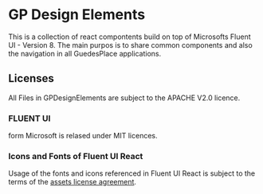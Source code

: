 # GP Design Elements
This is a collection of react compontents build on top of Microsofts Fluent UI - Version 8. The main purpos is to share common components and also the navigation in all GuedesPlace applications.


## Licenses
All Files in GPDesignElements are subject to the APACHE V2.0 licence.

### FLUENT UI 
form Microsoft is relased under MIT licences.

### Icons and Fonts of Fluent UI React
Usage of the fonts and icons referenced in Fluent UI React is subject to the terms of the [assets license agreement](https://aka.ms/fluentui-assets-license).
